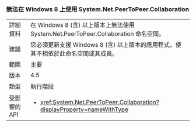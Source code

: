 ### <a name="systemnetpeertopeercollaboration-unavailable-on-windows-8"></a>無法在 Windows 8 上使用 System.Net.PeerToPeer.Collaboration

|   |   |
|---|---|
|詳細資料|在 Windows 8 (含) 以上版本上無法使用 System.Net.PeerToPeer.Collaboration 命名空間。|
|建議|您必須更新支援 Windows 8 (含) 以上版本的應用程式，使其不相依於此命名空間或其成員。|
|範圍|主要|
|版本|4.5|
|類型|執行階段|
|受影響的 API|<ul><li><xref:System.Net.PeerToPeer.Collaboration?displayProperty=nameWithType></li></ul>|

